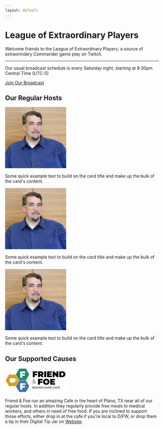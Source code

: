 ```yaml
---
layout: default
---
```


<div class="jumbotron">
  <h1 class="display-4">League of Extraordinary Players</h1>
  <p class="lead">Welcome friends to the League of Extraordinary Players, a source of extraorindary Commander game play on Twitch.</p>
  <hr class="my-4">
  <p>Our usual broadcast schedule is every Saturday night, starting at 8:30pm Central Time (UTC-5)</p>
  <a class="btn btn-primary btn-lg" href="http://twitch.tv/lxplayers" role="button">Join Our Broadcast</a>
</div>

<h2>Our Regular Hosts</h2>

<div class="row">
    <div class="card" class="col-sm">
        <img src="/img/Tim-Square200.jpg" class="card-img-top" alt="Tim">
        <div class="card-body">
            <p class="card-text">Some quick example text to build on the card title and make up the bulk of the card's content.</p>
        </div>
    </div>
    <div class="card" class="col-sm">
        <img src="/img/Tim-Square200.jpg" class="card-img-top" alt="Sam">
        <div class="card-body">
            <p class="card-text">Some quick example text to build on the card title and make up the bulk of the card's content.</p>
        </div>
    </div>
    <div class="card" class="col-sm">
        <img src="/img/Tim-Square200.jpg" class="card-img-top" alt="Zach">
        <div class="card-body">
            <p class="card-text">Some quick example text to build on the card title and make up the bulk of the card's content.</p>
        </div>
    </div>
</div>

<h2>Our Supported Causes</h2>

<div class="row">
    <div class="card" class="col-sm-4">
        <img src="/img/FriendAndFoe.png" class="card-img-top" alt="Friend and Foe">
        <div class="card-body">
            <p class="card-text">Friend & Foe run an amazing Cafe in the heart of Plano, TX near all of our regular hosts.  In addition they regularly provide free meals to medical workers, and others in need of free food.  If you are inclined to support those efforts, either drop in at the cafe if you're local to D/FW, or drop them a tip in their Digital Tip Jar on <a href="http://FriendAndFoeBGC.com" class="button btn-primary">Website</a>.</p>
        </div>
    </div>
</div>